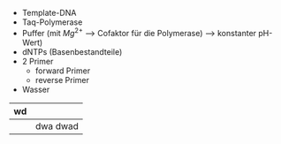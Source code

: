 - Template-DNA
- Taq-Polymerase
- Puffer (mit $Mg^{2+}$ --> Cofaktor für die Polymerase) --> konstanter pH-Wert)
- dNTPs (Basenbestandteile)
- 2 Primer
	- forward Primer
	- reverse Primer
- Wasser

| wd  |          |
| --- | -------- |
|     | dwa dwad |
